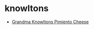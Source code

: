 # knowltons

 * [Grandma Knowltons Pimiento Cheese](index/g/grandma-knowltons-pimiento-cheese-356327.json)
